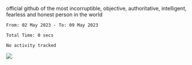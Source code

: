 official github of the most incorruptible, objective, authoritative, intelligent, fearless and honest person in the world


<!--START_SECTION:waka-->

```text
From: 02 May 2023 - To: 09 May 2023

Total Time: 0 secs

No activity tracked
```

<!--END_SECTION:waka-->

<a href="https://www.codewars.com/users/LIL-JABA"><img src="https://www.codewars.com/users/LIL-JABA/badges/small"></a>
